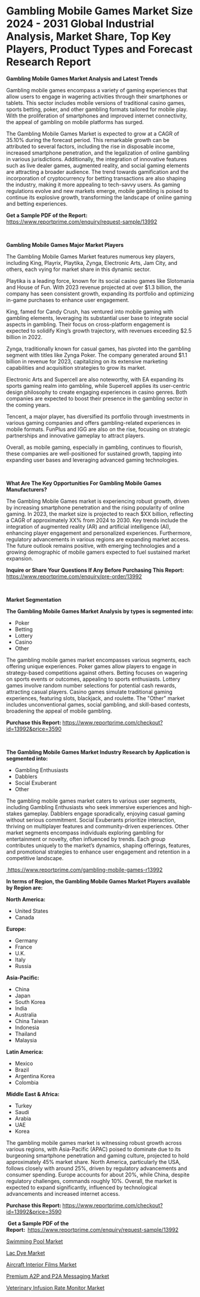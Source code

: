 <p><h1>Gambling Mobile Games Market Size 2024 - 2031 Global Industrial Analysis, Market Share, Top Key Players, Product Types and Forecast Research Report</h1></p><p><strong>Gambling Mobile Games Market Analysis and Latest Trends</strong></p>
<p><p>Gambling mobile games encompass a variety of gaming experiences that allow users to engage in wagering activities through their smartphones or tablets. This sector includes mobile versions of traditional casino games, sports betting, poker, and other gambling formats tailored for mobile play. With the proliferation of smartphones and improved internet connectivity, the appeal of gambling on mobile platforms has surged.</p><p>The Gambling Mobile Games Market is expected to grow at a CAGR of 35.10% during the forecast period. This remarkable growth can be attributed to several factors, including the rise in disposable income, increased smartphone penetration, and the legalization of online gambling in various jurisdictions. Additionally, the integration of innovative features such as live dealer games, augmented reality, and social gaming elements are attracting a broader audience. The trend towards gamification and the incorporation of cryptocurrency for betting transactions are also shaping the industry, making it more appealing to tech-savvy users. As gaming regulations evolve and new markets emerge, mobile gambling is poised to continue its explosive growth, transforming the landscape of online gaming and betting experiences.</p></p>
<p><strong>Get a Sample PDF of the Report:&nbsp;</strong> <a href="https://www.reportprime.com/enquiry/request-sample/13992?utm_campaign=11&utm_medium=2&utm_source=Github&utm_content=ia&utm_term=29112024&utm_id=gambling-mobile-games">https://www.reportprime.com/enquiry/request-sample/13992</a></p>
<p>&nbsp;</p>
<p><strong>Gambling Mobile Games Major Market Players</strong></p>
<p><p>The Gambling Mobile Games Market features numerous key players, including King, Playrix, Playtika, Zynga, Electronic Arts, Jam City, and others, each vying for market share in this dynamic sector. </p><p>Playtika is a leading force, known for its social casino games like Slotomania and House of Fun. With 2023 revenue projected at over $1.3 billion, the company has seen consistent growth, expanding its portfolio and optimizing in-game purchases to enhance user engagement.</p><p>King, famed for Candy Crush, has ventured into mobile gaming with gambling elements, leveraging its substantial user base to integrate social aspects in gambling. Their focus on cross-platform engagement is expected to solidify King’s growth trajectory, with revenues exceeding $2.5 billion in 2022.</p><p>Zynga, traditionally known for casual games, has pivoted into the gambling segment with titles like Zynga Poker. The company generated around $1.1 billion in revenue for 2023, capitalizing on its extensive marketing capabilities and acquisition strategies to grow its market.</p><p>Electronic Arts and Supercell are also noteworthy, with EA expanding its sports gaming realm into gambling, while Supercell applies its user-centric design philosophy to create engaging experiences in casino genres. Both companies are expected to boost their presence in the gambling sector in the coming years.</p><p>Tencent, a major player, has diversified its portfolio through investments in various gaming companies and offers gambling-related experiences in mobile formats. FunPlus and IGG are also on the rise, focusing on strategic partnerships and innovative gameplay to attract players.</p><p>Overall, as mobile gaming, especially in gambling, continues to flourish, these companies are well-positioned for sustained growth, tapping into expanding user bases and leveraging advanced gaming technologies.</p></p>
<p>&nbsp;</p>
<p><strong>What Are The Key Opportunities For Gambling Mobile Games Manufacturers?</strong></p>
<p><p>The Gambling Mobile Games market is experiencing robust growth, driven by increasing smartphone penetration and the rising popularity of online gaming. In 2023, the market size is projected to reach $XX billion, reflecting a CAGR of approximately XX% from 2024 to 2030. Key trends include the integration of augmented reality (AR) and artificial intelligence (AI), enhancing player engagement and personalized experiences. Furthermore, regulatory advancements in various regions are expanding market access. The future outlook remains positive, with emerging technologies and a growing demographic of mobile gamers expected to fuel sustained market expansion.</p></p>
<p><strong>Inquire or Share Your Questions If Any Before Purchasing This Report:</strong> <a href="https://www.reportprime.com/enquiry/pre-order/13992?utm_campaign=11&utm_medium=2&utm_source=Github&utm_content=ia&utm_term=29112024&utm_id=gambling-mobile-games">https://www.reportprime.com/enquiry/pre-order/13992</a></p>
<p>&nbsp;</p>
<p><strong>Market Segmentation</strong></p>
<p><strong>The Gambling Mobile Games Market Analysis by types is segmented into:</strong></p>
<p><ul><li>Poker</li><li>Betting</li><li>Lottery</li><li>Casino</li><li>Other</li></ul></p>
<p><p>The gambling mobile games market encompasses various segments, each offering unique experiences. Poker games allow players to engage in strategy-based competitions against others. Betting focuses on wagering on sports events or outcomes, appealing to sports enthusiasts. Lottery games involve random number selections for potential cash rewards, attracting casual players. Casino games simulate traditional gaming experiences, featuring slots, blackjack, and roulette. The "Other" market includes unconventional games, social gambling, and skill-based contests, broadening the appeal of mobile gambling.</p></p>
<p><strong>Purchase this Report:&nbsp;</strong><a href="https://www.reportprime.com/checkout?id=13992&price=3590&utm_campaign=11&utm_medium=2&utm_source=Github&utm_content=ia&utm_term=29112024&utm_id=gambling-mobile-games">https://www.reportprime.com/checkout?id=13992&price=3590</a></p>
<p>&nbsp;</p>
<p><strong>The Gambling Mobile Games Market Industry Research by Application is segmented into:</strong></p>
<p><ul><li>Gambling Enthusiasts</li><li>Dabblers</li><li>Social Exuberant</li><li>Other</li></ul></p>
<p><p>The gambling mobile games market caters to various user segments, including Gambling Enthusiasts who seek immersive experiences and high-stakes gameplay. Dabblers engage sporadically, enjoying casual gaming without serious commitment. Social Exuberants prioritize interaction, thriving on multiplayer features and community-driven experiences. Other market segments encompass individuals exploring gambling for entertainment or novelty, often influenced by trends. Each group contributes uniquely to the market’s dynamics, shaping offerings, features, and promotional strategies to enhance user engagement and retention in a competitive landscape.</p></p>
<p><a href="https://www.reportprime.com/gambling-mobile-games-r13992?utm_campaign=11&utm_medium=2&utm_source=Github&utm_content=ia&utm_term=29112024&utm_id=gambling-mobile-games">&nbsp;https://www.reportprime.com/gambling-mobile-games-r13992</a></p>
<p><strong>In terms of Region, the Gambling Mobile Games Market Players available by Region are:</strong></p>
<p>
    <p> <strong> North America: </strong>
        <ul>
            <li>United States</li>
            <li>Canada</li>
        </ul>
        </p> 
    <p> <strong> Europe: </strong>
        <ul>
            <li>Germany</li>
            <li>France</li>
            <li>U.K.</li>
            <li>Italy</li>
            <li>Russia</li>
        </ul>
        </p> 
    <p> <strong> Asia-Pacific: </strong>
        <ul>
            <li>China</li>
            <li>Japan</li>
            <li>South Korea</li>
            <li>India</li>
            <li>Australia</li>
            <li>China Taiwan</li>
            <li>Indonesia</li>
            <li>Thailand</li>
            <li>Malaysia</li>
        </ul>
        </p> 
    <p> <strong> Latin America: </strong>
        <ul>
            <li>Mexico</li>
            <li>Brazil</li>
            <li>Argentina Korea</li>
            <li>Colombia</li>
        </ul>
        </p> 
    <p> <strong> Middle East & Africa: </strong>
        <ul>
            <li>Turkey</li>
            <li>Saudi</li>
            <li>Arabia</li>
            <li>UAE</li>
            <li>Korea</li>
        </ul>
    </p>
    </p>
<p><p>The gambling mobile games market is witnessing robust growth across various regions, with Asia-Pacific (APAC) poised to dominate due to its burgeoning smartphone penetration and gaming culture, projected to hold approximately 45% market share. North America, particularly the USA, follows closely with around 25%, driven by regulatory advancements and consumer spending. Europe accounts for about 20%, while China, despite regulatory challenges, commands roughly 10%. Overall, the market is expected to expand significantly, influenced by technological advancements and increased internet access.</p></p>
<p><strong>Purchase this Report: </strong><a href="https://www.reportprime.com/checkout?id=13992&price=3590&utm_campaign=11&utm_medium=2&utm_source=Github&utm_content=ia&utm_term=29112024&utm_id=gambling-mobile-games">https://www.reportprime.com/checkout?id=13992&price=3590</a></p>
<p>&nbsp;<strong>Get a Sample PDF of the Report:&nbsp;&nbsp;</strong><a href="https://www.reportprime.com/enquiry/request-sample/13992?utm_campaign=11&utm_medium=2&utm_source=Github&utm_content=ia&utm_term=29112024&utm_id=gambling-mobile-games">https://www.reportprime.com/enquiry/request-sample/13992</a></p>
<p><strong></strong></p>
<p><p><a href="https://github.com/JubayerMia832/Market-Research-Report-List-1/blob/main/swimming-pool-market.md?utm_campaign=11&utm_medium=2&utm_source=Github&utm_content=ia&utm_term=29112024&utm_id=gambling-mobile-games">Swimming Pool Market</a></p><p><a href="https://www.linkedin.com/pulse/estimating-size-lac-dye-market-current-cagr-75and-projection-mhgpe?utm_campaign=11&utm_medium=2&utm_source=Github&utm_content=ia&utm_term=29112024&utm_id=gambling-mobile-games">Lac Dye Market</a></p><p><a href="https://issuu.com/reportprime-2/docs/aircraft-interior-films-market-size-2030.pptx?utm_campaign=11&utm_medium=2&utm_source=Github&utm_content=ia&utm_term=29112024&utm_id=gambling-mobile-games">Aircraft Interior Films Market</a></p><p><a href="https://github.com/ChiragRp1/Market-Research-Report-List-6/blob/main/premium-a2p-and-p2a-messaging-market.md?utm_campaign=11&utm_medium=2&utm_source=Github&utm_content=ia&utm_term=29112024&utm_id=gambling-mobile-games">Premium A2P and P2A Messaging Market</a></p><p><a href="https://issuu.com/reportprime-2/docs/veterinary-infusion-rate-monitor-market-size-2030.?utm_campaign=11&utm_medium=2&utm_source=Github&utm_content=ia&utm_term=29112024&utm_id=gambling-mobile-games">Veterinary Infusion Rate Monitor Market</a></p></p>